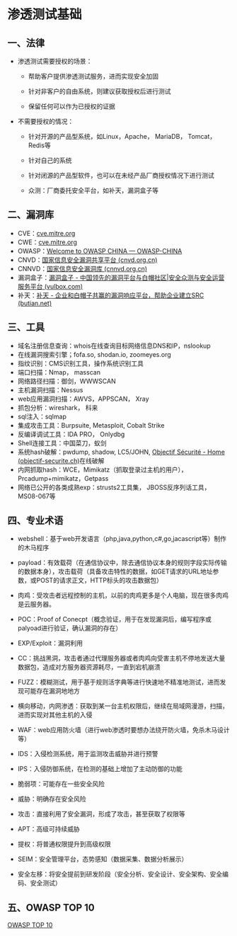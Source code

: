 # 渗透测试基础

## 一、法律

- 渗透测试需要授权的场景：

  - 帮助客户提供渗透测试服务，进而实现安全加固

  - 针对非客户的自由系统，则建议获取授权后进行测试

  - 保留任何可以作为已授权的证据

- 不需要授权的情况：

  - 针对开源的产品型系统，如Linux，Apache， MariaDB， Tomcat， Redis等

  - 针对自己的系统

  - 针对闭源的产品型软件，也可以在未经产品厂商授权情况下进行测试
  - 众测：厂商委托安全平台，如补天，漏洞盒子等

## 二、漏洞库

- CVE：[cve.mitre.org](https://cve.mitre.org/)
- CWE：[cve.mitre.org](https://cve.mitre.org/)
- OWASP：[Welcome to OWASP CHINA — OWASP-CHINA](http://www.owasp.org.cn/)
- CNVD：[国家信息安全漏洞共享平台 (cnvd.org.cn)](https://www.cnvd.org.cn/)
- CNNVD：[国家信息安全漏洞库 (cnnvd.org.cn)](https://www.cnnvd.org.cn/home/childHome)
- 漏洞盒子：[漏洞盒子 - 中国领先的漏洞平台与白帽社区|安全众测与安全运营服务平台 (vulbox.com)](https://www.vulbox.com/)
- 补天：[补天 - 企业和白帽子共赢的漏洞响应平台，帮助企业建立SRC (butian.net)](https://www.butian.net/)

## 三、工具

- 域名注册信息查询：whois在线查询目标网络信息DNS和IP，nslookup
- 在线漏洞搜索引擎；fofa.so, shodan.io, zoomeyes.org
- 指纹识别：CMS识别工具，操作系统识别工具
- 端口扫描：Nmap， masscan
- 网络路径扫描：御剑，WWWSCAN
- 主机漏洞扫描：Nessus
- web应用漏洞扫描：AWVS，APPSCAN， Xray
- 抓包分析：wireshark， 科来
- sql注入：sqlmap
- 集成攻击工具：Burpsuite, Metasploit, Cobalt Strike
- 反编译调试工具：IDA PRO， Onlydbg
- Shell连接工具：中国菜刀，蚁剑
- 系统hash破解：pwdump, shadow, LC5/JOHN, [Objectif Sécurité - Home (objectif-securite.ch)](https://objectif-securite.ch/en/)在线破解
- 内网抓取hash：WCE，Mimikatz（抓取登录过主机的用户），Prcadump+mimikatz，Getpass
- 网络已公开的各类成熟exp：strusts2工具集， JBOSS反序列话工具， MS08-067等

## 四、专业术语

- webshell：基于web开发语言（php,java,python,c#,go,jacascript等）制作的木马程序

- payload：有效载荷（在通信协议中，除去通信协议本身的规则字段实际传输的数据本身），攻击载荷（具备攻击特性的数据，如GET请求的URL地址参数，或POST的请求正文，HTTP标头的攻击数据包）

- 肉鸡：受攻击者远程控制的主机，以前的肉鸡更多是个人电脑，现在很多肉鸡是云服务器。
- POC：Proof of Conecpt（概念验证，用于在发现漏洞后，编写程序或palyoad进行验证，确认漏洞的存在）
- EXP/Exploit：漏洞利用
- CC：挑战黑洞，攻击者通过代理服务器或者肉鸡向受害主机不停地发送大量数据包，造成对方服务器资源耗尽，一直到宕机崩溃
- FUZZ：模糊测试，用于基于规则活字典等进行快速地不精准地测试，进而发现可能存在漏洞地地方
- 横向移动，内网渗透：获取到某一台主机权限后，继续在局域网漫游，扫描，进而实现对其他主机的入侵
- WAF：web应用防火墙（进行web渗透时要想办法绕开防火墙，免杀木马设计等）

- IDS：入侵检测系统，用于监测攻击威胁并进行预警
- IPS：入侵防御系统，在检测的基础上增加了主动防御的功能
- 脆弱项：可能存在一些安全风险
- 威胁：明确存在安全风险
- 攻击：直接利用了安全漏洞，形成了攻击，甚至获取了权限等
- APT：高级可持续威胁
- 提权：将普通权限提升到高级权限
- SEIM：安全管理平台，态势感知（数据采集、数据分析展示）
- 安全左移：将安全提前到研发阶段（安全分析、安全设计、安全架构、安全编码、安全测试）

## 五、OWASP TOP 10

[OWASP TOP 10](..\..\OWASP-TOP-1\OWASP-TOP10-2021中文版V1.0发布.pdf)
